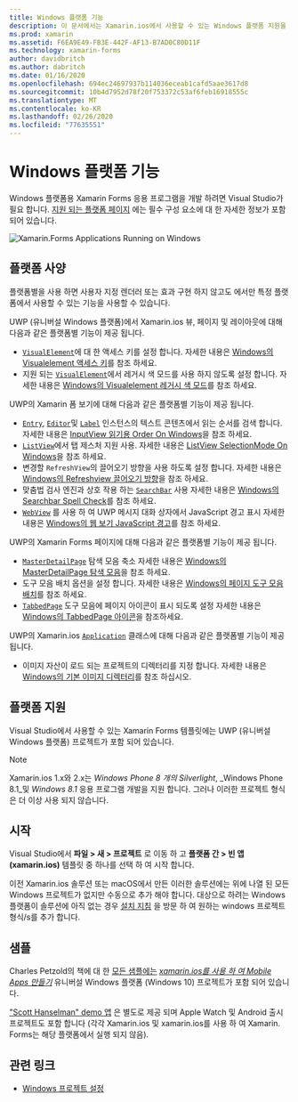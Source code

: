 ```yaml
---
title: Windows 플랫폼 기능
description: 이 문서에서는 Xamarin.ios에서 사용할 수 있는 Windows 플랫폼 지원을 설명 합니다.
ms.prod: xamarin
ms.assetid: F6EA9E49-FB3E-442F-AF13-B7AD0C80D11F
ms.technology: xamarin-forms
author: davidbritch
ms.author: dabritch
ms.date: 01/16/2020
ms.openlocfilehash: 694ec24697937b114036eceab1cafd5aae3617d8
ms.sourcegitcommit: 10b4d7952d78f20f753372c53af6feb16918555c
ms.translationtype: MT
ms.contentlocale: ko-KR
ms.lasthandoff: 02/26/2020
ms.locfileid: "77635551"
---
```

# <a name="windows-platform-features"></a>Windows 플랫폼 기능

Windows 플랫폼용 Xamarin Forms 응용 프로그램을 개발 하려면 Visual Studio가 필요 합니다. [지원 되는 플랫폼 페이지](~/get-started/supported-platforms.md) 에는 필수 구성 요소에 대 한 자세한 정보가 포함 되어 있습니다.

![](images/allhanselman.png "Xamarin.Forms Applications Running on Windows")

## <a name="platform-specifics"></a>플랫폼 사양

플랫폼별을 사용 하면 사용자 지정 렌더러 또는 효과 구현 하지 않고도 에서만 특정 플랫폼에서 사용할 수 있는 기능을 사용할 수 있습니다.

UWP (유니버설 Windows 플랫폼)에서 Xamarin.ios 뷰, 페이지 및 레이아웃에 대해 다음과 같은 플랫폼별 기능이 제공 됩니다.

- [`VisualElement`](xref:Xamarin.Forms.VisualElement)에 대 한 액세스 키를 설정 합니다. 자세한 내용은 [Windows의 Visualelement 액세스 키](visualelement-access-keys.md)를 참조 하세요.
- 지원 되는 [`VisualElement`](xref:Xamarin.Forms.VisualElement)에서 레거시 색 모드를 사용 하지 않도록 설정 합니다. 자세한 내용은 [Windows의 Visualelement 레거시 색 모드](legacy-color-mode.md)를 참조 하세요.

UWP의 Xamarin 폼 보기에 대해 다음과 같은 플랫폼별 기능이 제공 됩니다.

- [`Entry`](xref:Xamarin.Forms.Entry), [`Editor`](xref:Xamarin.Forms.Editor)및 [`Label`](xref:Xamarin.Forms.Label) 인스턴스의 텍스트 콘텐츠에서 읽는 순서를 검색 합니다. 자세한 내용은 [InputView 읽기용 Order On Windows](inputview-reading-order.md)을 참조 하세요.
- [`ListView`](xref:Xamarin.Forms.ListView)에서 탭 제스처 지원 사용. 자세한 내용은 [ListView SelectionMode On Windows](listview-selectionmode.md)을 참조 하세요.
- 변경할 `RefreshView`의 끌어오기 방향을 사용 하도록 설정 합니다. 자세한 내용은 [Windows의 Refreshview 끌어오기 방향](refreshview-pulldirection.md)을 참조 하세요.
- 맞춤법 검사 엔진과 상호 작용 하는 [`SearchBar`](xref:Xamarin.Forms.SearchBar) 사용 자세한 내용은 [Windows의 Searchbar Spell Check](searchbar-spell-check.md)를 참조 하세요.
- [`WebView`](xref:Xamarin.Forms.WebView) 를 사용 하 여 UWP 메시지 대화 상자에서 JavaScript 경고 표시 자세한 내용은 [Windows의 웹 보기 JavaScript 경고](webview-javascript-alert.md)를 참조 하세요.

UWP의 Xamarin Forms 페이지에 대해 다음과 같은 플랫폼별 기능이 제공 됩니다.

- [`MasterDetailPage`](xref:Xamarin.Forms.MasterDetailPage) 탐색 모음 축소 자세한 내용은 [Windows의 MasterDetailPage 탐색 모음](masterdetailpage-navigation-bar.md)을 참조 하세요.
- 도구 모음 배치 옵션을 설정 합니다. 자세한 내용은 [Windows의 페이지 도구 모음 배치](page-toolbar-placement.md)를 참조 하세요.
- [`TabbedPage`](xref:Xamarin.Forms.TabbedPage) 도구 모음에 페이지 아이콘이 표시 되도록 설정 자세한 내용은 [Windows의 TabbedPage 아이콘](tabbedpage-icons.md)을 참조하세요.

UWP의 Xamarin.ios [`Application`](xref:Xamarin.Forms.Application) 클래스에 대해 다음과 같은 플랫폼별 기능이 제공 됩니다.

- 이미지 자산이 로드 되는 프로젝트의 디렉터리를 지정 합니다. 자세한 내용은 [Windows의 기본 이미지 디렉터리](default-image-directory.md)를 참조 하십시오.

## <a name="platform-support"></a>플랫폼 지원

Visual Studio에서 사용할 수 있는 Xamarin Forms 템플릿에는 UWP (유니버설 Windows 플랫폼) 프로젝트가 포함 되어 있습니다.

> [!NOTE]
> Xamarin.ios 1.x와 2.x는 _Windows Phone 8 개의 Silverlight_, _Windows Phone 8.1_및 _Windows 8.1_ 응용 프로그램 개발을 지원 합니다. 그러나 이러한 프로젝트 형식은 더 이상 사용 되지 않습니다.

## <a name="getting-started"></a>시작

Visual Studio에서 **파일 > 새 > 프로젝트** 로 이동 하 고 **플랫폼 간 > 빈 앱 (xamarin.ios)** 템플릿 중 하나를 선택 하 여 시작 합니다.

이전 Xamarin.ios 솔루션 또는 macOS에서 만든 이러한 솔루션에는 위에 나열 된 모든 Windows 프로젝트가 없지만 수동으로 추가 해야 합니다. 대상으로 하려는 Windows 플랫폼이 솔루션에 아직 없는 경우 [설치 지침](installation/index.md) 을 방문 하 여 원하는 windows 프로젝트 형식/s를 추가 합니다.

## <a name="samples"></a>샘플

Charles Petzold의 책에 대 한 [모든 샘플에는](https://github.com/xamarin/xamarin-forms-book-preview-2) [*xamarin.ios를 사용 하 여 Mobile Apps 만들기*](~/xamarin-forms/creating-mobile-apps-xamarin-forms/index.md) 유니버설 Windows 플랫폼 (Windows 10) 프로젝트가 포함 되어 있습니다.

["Scott Hanselman" demo 앱](https://github.com/jamesmontemagno/Hanselman.Forms) 은 별도로 제공 되며 Apple Watch 및 Android 출시 프로젝트도 포함 합니다 (각각 Xamarin.ios 및 xamarin.ios를 사용 하 여 Xamarin. Forms는 해당 플랫폼에서 실행 되지 않음).

## <a name="related-links"></a>관련 링크

- [Windows 프로젝트 설정](~/xamarin-forms/platform/windows/installation/index.md)
